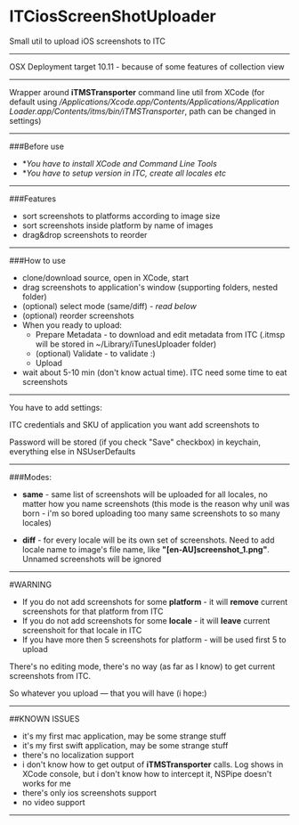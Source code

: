 # ITCiosScreenShotUploader

Small util to upload iOS screenshots to ITC

****
OSX Deployment target 10.11 - because of some features of collection view 
****

Wrapper around **iTMSTransporter** command line util from XCode (for default using */Applications/Xcode.app/Contents/Applications/Application Loader.app/Contents/itms/bin/iTMSTransporter*, path can be changed in settings)

****
###Before use
* **You have to install XCode and Command Line Tools*
* **You have to setup version in ITC, create all locales etc* 

****
###Features
* sort screenshots to platforms according to image size
* sort screenshots inside platform by name of images
* drag&drop screenshots to reorder
****
###How to use
* clone/download source, open in XCode, start
* drag screenshots to application's window (supporting folders, nested folder)
* (optional) select mode (same/diff) - *read below*
* (optional) reorder screenshots
* When you ready to upload:
	* Prepare Metadata - to download and edit metadata from ITC (.itmsp will be stored in ~/Library/iTunesUploader folder)
	* (optional) Validate - to validate :)
	* Upload
* wait about 5-10 min (don't know actual time). ITC need some time to eat screenshots 
	

****

You have to add settings:

 ITC credentials and SKU of application you want add screenshots to

 Password will be stored (if you check "Save" checkbox) in keychain, everything else in NSUserDefaults

****

###Modes:

* **same** - same list of screenshots will be uploaded for all locales, no matter how you name screenshots (this mode is the reason why unil was born - i'm so bored uploading too many same screenshots to so many locales)

* **diff** - for every locale will be its own set of screenshots. Need to add locale name to image's file name, like **"[en-AU]screenshot_1.png"**. Unnamed screenshots will be ignored

****
#WARNING
* If you do not add screenshots for some **platform** - it will **remove** current screenshots for that platform from ITC
* If you do not add screenshots for some **locale** - it will **leave** current screenshoit for that locale in ITC 
* If you have more then 5 screenshots for platform - will be used first 5 to upload

There's no editing mode, there's no way (as far as I know) to get current screenshots from ITC. 

So whatever you upload — that you will have (i hope:)


 
****
##KNOWN ISSUES
* it's my first mac application, may be some strange stuff
* it's my first swift application, may be some strange stuff
* there's no localization support
* i don't know how to get output of **iTMSTransporter** calls. Log shows in XCode console, but i don't know how to intercept it, NSPipe doesn't works for me
* there's only ios screenshots support 
* no video support

****


